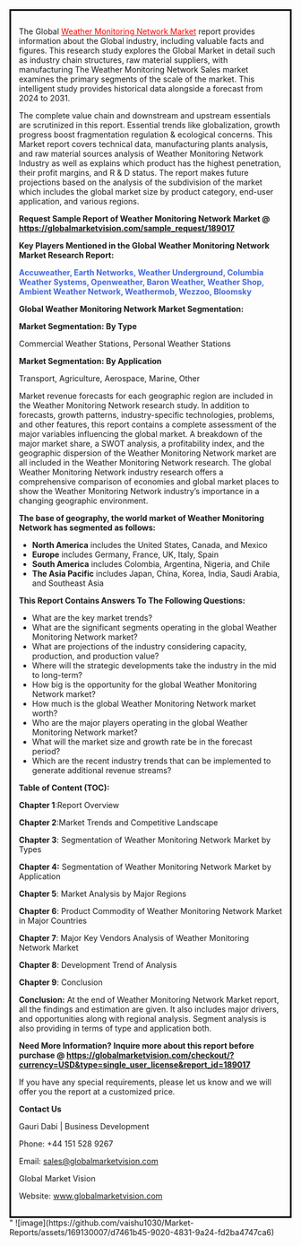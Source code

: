 <div style='border: 3px solid black; padding: 1em;'>

The Global <a style='color: #ff0000;' href='https://globalmarketvision.com/reports/global-weather-monitoring-network-market/189017'>Weather Monitoring Network Market</a> report provides information about the Global industry, including valuable facts and figures. This research study explores the Global Market in detail such as industry chain structures, raw material suppliers, with manufacturing The Weather Monitoring Network Sales market examines the primary segments of the scale of the market. This intelligent study provides historical data alongside a forecast from 2024 to 2031.

The complete value chain and downstream and upstream essentials are scrutinized in this report. Essential trends like globalization, growth progress boost fragmentation regulation &amp; ecological concerns. This Market report covers technical data, manufacturing plants analysis, and raw material sources analysis of Weather Monitoring Network Industry as well as explains which product has the highest penetration, their profit margins, and R &amp; D status. The report makes future projections based on the analysis of the subdivision of the market which includes the global market size by product category, end-user application, and various regions.

<strong>Request Sample Report of Weather Monitoring Network Market @</strong><strong> <a style='color: #ff0000;' href='https://globalmarketvision.com/sample_request/189017?utm_source=linkedinPulse&utm_medium=Vaishnvi&utm_campaign=Vaishnvi'><strong>https://globalmarketvision.com/sample_request/189017</strong></a></strong>

<strong>Key Players Mentioned in the Global Weather Monitoring Network Market Research Report:</strong>

<strong style='color: #4169e1;'>Accuweather, Earth Networks, Weather Underground, Columbia Weather Systems, Openweather, Baron Weather, Weather Shop, Ambient Weather Network, Weathermob, Wezzoo, Bloomsky</strong>

<strong>Global Weather Monitoring Network Market Segmentation:</strong>

<strong>Market Segmentation: By Type</strong>

Commercial Weather Stations, Personal Weather Stations

<strong>Market Segmentation: By Application</strong>

Transport, Agriculture, Aerospace, Marine, Other

Market revenue forecasts for each geographic region are included in the Weather Monitoring Network research study. In addition to forecasts, growth patterns, industry-specific technologies, problems, and other features, this report contains a complete assessment of the major variables influencing the global market. A breakdown of the major market share, a SWOT analysis, a profitability index, and the geographic dispersion of the Weather Monitoring Network market are all included in the Weather Monitoring Network research. The global Weather Monitoring Network industry research offers a comprehensive comparison of economies and global market places to show the Weather Monitoring Network industry’s importance in a changing geographic environment.

<strong>The base of geography, the world market of Weather Monitoring Network has segmented as follows:</strong>
<ul>
  <li><strong>North America</strong> includes the United States, Canada, and Mexico</li>
  <li><strong>Europe</strong> includes Germany, France, UK, Italy, Spain</li>
  <li><strong>South America</strong> includes Colombia, Argentina, Nigeria, and Chile</li>
  <li><strong>The Asia Pacific</strong> includes Japan, China, Korea, India, Saudi Arabia, and Southeast Asia</li>
</ul>
<strong>This Report Contains Answers To The Following Questions:</strong>
<ul>
  <li>What are the key market trends?</li>
  <li>What are the significant segments operating in the global Weather Monitoring Network market?</li>
  <li>What are projections of the industry considering capacity, production, and production value?</li>
  <li>Where will the strategic developments take the industry in the mid to long-term?</li>
  <li>How big is the opportunity for the global Weather Monitoring Network market?</li>
  <li>How much is the global Weather Monitoring Network market worth?</li>
  <li>Who are the major players operating in the global Weather Monitoring Network market?</li>
  <li>What will the market size and growth rate be in the forecast period?</li>
  <li>Which are the recent industry trends that can be implemented to generate additional revenue streams?</li>
</ul>
<strong>Table of Content (TOC): </strong>

<strong>Chapter 1</strong>:Report Overview

<strong>Chapter 2</strong>:Market Trends and Competitive Landscape

<strong>Chapter 3</strong>: Segmentation of Weather Monitoring Network Market by Types

<strong>Chapter 4:</strong> Segmentation of Weather Monitoring Network Market by Application

<strong>Chapter 5</strong>: Market Analysis by Major Regions

<strong>Chapter 6</strong>: Product Commodity of Weather Monitoring Network Market in Major Countries

<strong>Chapter 7</strong>: Major Key Vendors Analysis of Weather Monitoring Network Market

<strong>Chapter 8</strong>: Development Trend of Analysis

<strong>Chapter 9</strong>: Conclusion

<strong>Conclusion:</strong> At the end of Weather Monitoring Network Market report, all the findings and estimation are given. It also includes major drivers, and opportunities along with regional analysis. Segment analysis is also providing in terms of type and application both.

<strong>Need More Information? Inquire more about this report before purchase @ <strong><a style='color: #ff0000;' href='https://globalmarketvision.com/checkout/?currency=USD&type=single_user_license&report_id=189017?utm_source=linkedinPulse&utm_medium=Vaishnvi&utm_campaign=Vaishnvi'>https://globalmarketvision.com/checkout/?currency=USD&type=single_user_license&report_id=189017</a></strong>
</strong>

If you have any special requirements, please let us know and we will offer you the report at a customized price.

<strong>Contact Us</strong>

Gauri Dabi | Business Development

Phone: +44 151 528 9267

Email: <a href='mailto:sales@globalmarketvision.com'>sales@globalmarketvision.com</a>

Global Market Vision

Website: <a href='http://www.globalmarketvision.com/'>www.globalmarketvision.com</a>

</div>"
![image](https://github.com/vaishu1030/Market-Reports/assets/169130007/d7461b45-9020-4831-9a24-fd2ba4747ca6)
